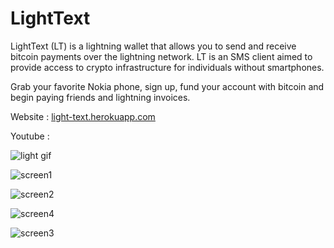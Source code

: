 # LightText

LightText (LT) is a lightning wallet that allows you to send and receive bitcoin payments over the lightning network. LT is an SMS client aimed to provide access to crypto infrastructure for individuals without smartphones.

Grab your favorite Nokia phone, sign up, fund your account with bitcoin and begin paying friends and lightning invoices.

Website : [light-text.herokuapp.com](http://www.light-text.herokuapp.com)

Youtube :

![light gif](/images/lightText.gif 'Logo title text')

![screen1](/images/screen.png)

![screen2](/images/screen2.png)

![screen4](/images/screen4.png)

![screen3](/images/screen3.png)
